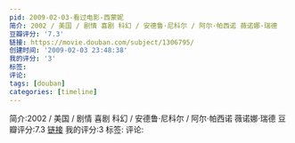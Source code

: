 ```yaml
---
pid: 2009-02-03-看过电影-西蒙妮
简介: 2002 / 美国 / 剧情 喜剧 科幻 / 安德鲁·尼科尔 / 阿尔·帕西诺 薇诺娜·瑞德
豆瓣评分: '7.3'
链接: https://movie.douban.com/subject/1306795/
创建时间: '2009-02-03 23:48:38'
我的评分: '3'
标签:
评论:
tags: [douban]
categories: [timeline]
---
```

简介:2002 / 美国 / 剧情 喜剧 科幻 / 安德鲁·尼科尔 / 阿尔·帕西诺 薇诺娜·瑞德
豆瓣评分:7.3
[链接](https://movie.douban.com/subject/1306795/)
我的评分:3
标签:
评论:
